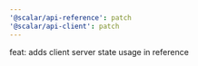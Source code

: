 ```yaml
---
'@scalar/api-reference': patch
'@scalar/api-client': patch
---
```


feat: adds client server state usage in reference
